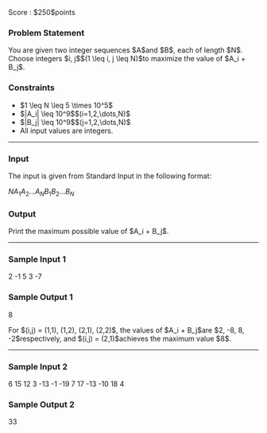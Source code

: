 
<div>

<span>

<span>

<p>
Score : $250$points
</p>

<div>

<section>

### **Problem Statement**

<p>
You are given two integer sequences $A$and $B$, each of length $N$. Choose integers $i, j$$(1 \leq i, j \leq N)$to maximize the value of $A_i + B_j$.
</p>

</section>

</div>

<div>

<section>

### **Constraints**

<ul>

<li>
$1 \leq N \leq 5 \times 10^5$
</li>

<li>
$|A_i| \leq 10^9$$(i=1,2,\dots,N)$
</li>

<li>
$|B_j| \leq 10^9$$(j=1,2,\dots,N)$
</li>

<li>
All input values are integers.
</li>

</ul>

</section>

</div>

---

<div>

<div>

<section>

### **Input**

<p>
The input is given from Standard Input in the following format:
</p>

<div>

$N$$A_1$$A_2$$\dots$$A_N$$B_1$$B_2$$\dots$$B_N$
</div>

</section>

</div>

<div>

<section>

### **Output**

<p>
Print the maximum possible value of $A_i + B_j$.
</p>

</section>

</div>

</div>

---

<div>

<section>

### **Sample Input 1**

<div>

2
-1 5
3 -7

</div>

</section>

</div>

<div>

<section>

### **Sample Output 1**

<div>

8

</div>

<p>
For $(i,j) = (1,1), (1,2), (2,1), (2,2)$, the values of $A_i + B_j$are $2, -8, 8, -2$respectively, and $(i,j) = (2,1)$achieves the maximum value $8$.
</p>

</section>

</div>

---

<div>

<section>

### **Sample Input 2**

<div>

6
15 12 3 -13 -1 -19
7 17 -13 -10 18 4

</div>

</section>

</div>

<div>

<section>

### **Sample Output 2**

<div>

33

</div>

</section>

</div>

</span>

</span>

</div>

